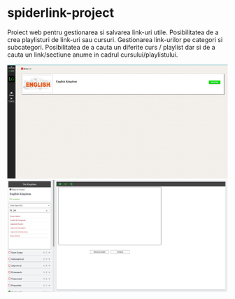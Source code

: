 # spiderlink-project
Proiect web pentru gestionarea si salvarea link-uri utile. Posibilitatea de a crea playlisturi de link-uri sau cursuri. Gestionarea link-urilor pe categori si subcategori. Posibilitatea de a cauta un diferite curs / playlist dar si de a cauta un link/sectiune anume in cadrul cursului/playlistului. 

![IMAGE_DESCRIPTION](1.JPG)
![IMAGE_DESCRIPTION](2.JPG)
